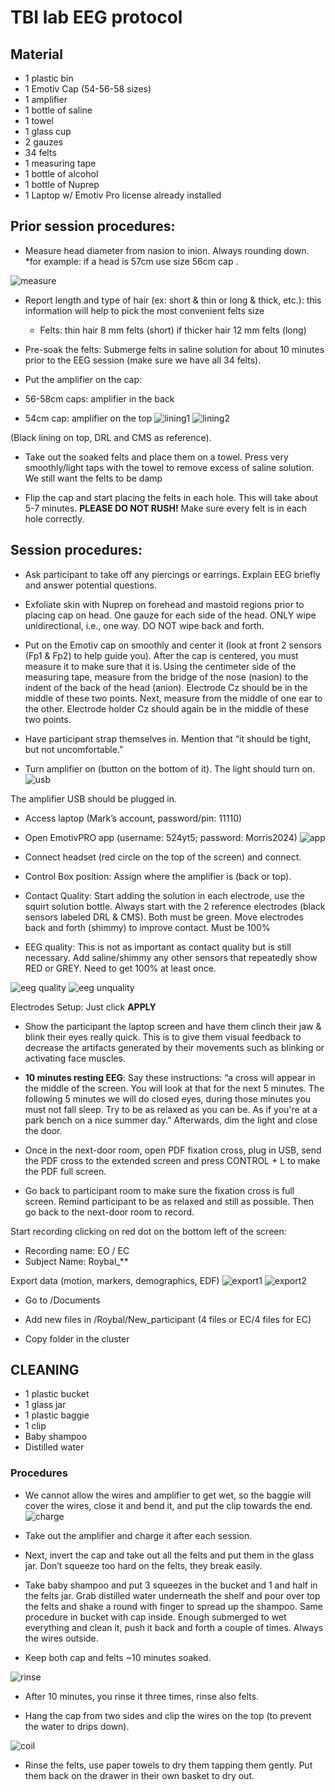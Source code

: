 # TBI lab EEG protocol 

## Material 
- 1 plastic bin 
- 1 Emotiv Cap (54-56-58 sizes) 
- 1 amplifier  
- 1 bottle of saline  
- 1 towel 
- 1 glass cup 
- 2 gauzes 
- 34 felts  
- 1 measuring tape 
- 1 bottle of alcohol 
- 1 bottle of Nuprep 
- 1 Laptop w/ Emotiv Pro license already installed 

## Prior session procedures: 

- Measure head diameter from nasion to inion. Always rounding down. *for example: if a head is 57cm use size 56cm cap .  

![measure](img/eeg/measure.png)

- Report length and type of hair (ex: short & thin or long & thick, etc.): this information will help to pick the most convenient felts size   
  - Felts: thin hair 8 mm felts (short) if thicker hair 12 mm felts (long) 

- Pre-soak the felts: Submerge felts in saline solution for about 10 minutes prior to the EEG session (make sure we have all 34 felts). 

- Put the amplifier on the cap: 

- 56-58cm caps: amplifier in the back 

- 54cm cap: amplifier on the top 
![lining1](img/eeg/lining1.png) 
![lining2](img/eeg/lining2.png)

(Black lining on top, DRL and CMS as reference). 

- Take out the soaked felts and place them on a towel. Press very smoothly/light taps with the towel to remove excess of saline solution. We still want the felts to be damp 

- Flip the cap and start placing the felts in each hole. This will take about 5-7 minutes. **PLEASE DO NOT RUSH!** Make sure every felt is in each hole correctly. 

## Session procedures:  

- Ask participant to take off any piercings or earrings. Explain EEG briefly and answer potential questions. 

- Exfoliate skin with Nuprep on forehead and mastoid regions prior to placing cap on head. One gauze for each side of the head. ONLY wipe unidirectional, i.e., one way. DO NOT wipe back and forth. 

- Put on the Emotiv cap on smoothly and center it (look at front 2 sensors (Fp1 & Fp2) to help guide you). After the cap is centered, you must measure it to make sure that it is. Using the centimeter side of the measuring tape, measure from the bridge of the nose (nasion) to the indent of the back of the head (anion). Electrode Cz should be in the middle of these two points. Next, measure from the middle of one ear to the other. Electrode holder Cz should again be in the middle of these two points. 

- Have participant strap themselves in. Mention that “it should be tight, but not uncomfortable.” 

- Turn amplifier on (button on the bottom of it). The light should turn on.   
![usb](img/eeg/amp-usb.png)

The amplifier USB should be plugged in. 

- Access laptop (Mark’s account, password/pin: 11110) 

- Open EmotivPRO app (username: 524yt5; password: Morris2024) 
![app](img/eeg/app.png)

- Connect headset (red circle on the top of the screen) and connect.  

- Control Box position: Assign where the amplifier is (back or top).  

- Contact Quality: Start adding the solution in each electrode, use the squirt solution bottle. Always start with the 2 reference electrodes (black sensors labeled DRL & CMS). Both must be green. Move electrodes back and forth (shimmy) to improve contact. Must be 100% 

- EEG quality: This is not as important as contact quality but is still necessary. Add saline/shimmy any other sensors that repeatedly show RED or GREY. Need to get 100% at least once. 

![eeg quality](img/eeg/eeg-quality.png)
![eeg unquality](img/eeg/eeg-92.png)

Electrodes Setup: Just click **APPLY** 

- Show the participant the laptop screen and have them clinch their jaw & blink their eyes really quick. This is to give them visual feedback to decrease the artifacts generated by their movements such as blinking or activating face muscles.  

- **10 minutes resting EEG**: Say these instructions: “a cross will appear in the middle of the screen. You will look at that for the next 5 minutes. The following 5 minutes we will do closed eyes, during those minutes you must not fall sleep. Try to be as relaxed as you can be. As if you're at a park bench on a nice summer day.” Afterwards, dim the light and close the door. 

- Once in the next-door room, open PDF fixation cross, plug in USB, send the PDF cross to the extended screen and press CONTROL + L to make the PDF full screen. 

- Go back to participant room to make sure the fixation cross is full screen. Remind participant to be as relaxed and still as possible. Then go back to the next-door room to record. 

Start recording clicking on red dot on the bottom left of the screen:

- Recording name: EO / EC 
- Subject Name: Roybal_** 

Export data (motion, markers, demographics, EDF) 
![export1](img/eeg/export1.png)
![export2](img/eeg/export2.png)

- Go to /Documents 

- Add new files in /Roybal/New_participant (4 files or EC/4 files for EC) 

- Copy folder in the cluster 

## CLEANING 
- 1 plastic bucket 
- 1 glass jar 
- 1 plastic baggie 
- 1 clip 
- Baby shampoo 
- Distilled water 

### Procedures 

- We cannot allow the wires and amplifier to get wet, so the baggie will cover the wires, close it and bend it, and put the clip towards the end. 
![charge](img/eeg/charge.png) 

- Take out the amplifier and charge it after each session.  

- Next, invert the cap and take out all the felts and put them in the glass jar. Don’t squeeze too hard on the felts, they break easily.  

- Take baby shampoo and put 3 squeezes in the bucket and 1 and half in the felts jar. Grab distilled water underneath the shelf and pour over top the felts and shake a round with finger to spread up the shampoo. Same procedure in bucket with cap inside. Enough submerged to wet everything and clean it, push it back and forth a couple of times. Always the wires outside.  

- Keep both cap and felts ~10 minutes soaked.  

![rinse](img/eeg/rinse.png)

- After 10 minutes, you rinse it three times, rinse also felts.  

- Hang the cap from two sides and clip the wires on the top (to prevent the water to drips down).  

![coil](img/eeg/coil.png)

- Rinse the felts, use paper towels to dry them tapping them gently.  Put them back on the drawer in their own basket to dry out.  